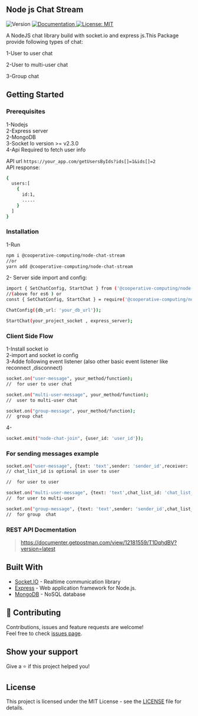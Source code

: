 ## Node js Chat Stream  
<p>
  <img alt="Version" src="https://img.shields.io/badge/version-2.0.1-blue.svg?cacheSeconds=2592000" />
  <a href="https://www.npmjs.com/package/@cooperative-computing/node-chat-stream" target="_blank">
    <img alt="Documentation" src="https://img.shields.io/badge/documentation-yes-brightgreen.svg" />
  </a>
  <a href="https://github.com/cooperative-computing/node-chat-stream/blob/master/LICENSE" target="_blank">
    <img alt="License: MIT" src="https://img.shields.io/badge/License-MIT-yellow.svg" />
  </a>
</p>

A NodeJS chat library build with socket.io and express js.This Package provide following types of chat:  

1-User to user chat  

2-User to multi-user chat 

3-Group chat 

## Getting Started

### Prerequisites  
1-Nodejs  
2-Express server  
2-MongoDB  
3-Socket Io version >= v2.3.0  
4-Api Required to fetch user info


API url `https://your_app.com/getUsersByIds?ids[]=1&ids[]=2`  
API response: 
```sh
{
  users:[
    {
      id:1,
      .....
    }
  ]
}
```  


### Installation  
1-Run 
```sh
npm i @cooperative-computing/node-chat-stream
//or
yarn add @cooperative-computing/node-chat-stream
```  
2- Server side import and config:  
```sh
import { SetChatConfig, StartChat } from ('@cooperative-computing/node-chat-stream');
//(above for es6 ) or
const { SetChatConfig, StartChat } = require('@cooperative-computing/node-chat-stream').NodeChatSteam;

ChatConfig({db_url: 'your_db_url'});  

StartChat(your_project_socket , express_server);
``` 
 

### Client Side Flow  
1-Install socket io  
2-import and socket io config  
3-Adde following event listener (also other basic event listener like reconnect ,disconnect)  


```sh
socket.on("user-message", your_method/function);         
//  for user to user chat
```  

```sh
socket.on("multi-user-message", your_method/function);
//  user to multi-user chat
```  

```sh
socket.on("group-message", your_method/function);
//  group chat  
```  


4- 
```sh
socket.emit("node-chat-join", {user_id: 'user_id'});
```  

### For sending messages example  
```sh
socket.on("user-message", {text: 'text',sender: 'sender_id',receiver: 'receiver_id', chat_list_id: 'chat_list_id'});
// chat_list_id is optional in user to user

//  for user to user  
```  
```sh
socket.on("multi-user-message", {text: 'text',chat_list_id: 'chat_list_id'});
//  for user to multi-user 
```  
```sh
socket.on("group-message", {text: 'text',sender: 'sender_id',chat_list_id: 'chat_list_id'});
//  for group  chat 
```  


### REST API Docmentation  
> https://documenter.getpostman.com/view/12181559/T1DqhdBV?version=latest  

## Built With

* [Socket.IO](https://socket.io/) - Realtime communication library
* [Express](https://expressjs.com/) - Web application framework for Node.js.
* [MongoDB](https://www.mongodb.com/) - NoSQL database

## 🤝 Contributing

Contributions, issues and feature requests are welcome!<br />Feel free to check [issues page](https://github.com/cooperative-computing/node-chat-stream/issues). 


## Show your support

Give a ⭐️ if this project helped you!  

## License

This project is licensed under the MIT License - see the [LICENSE](LICENSE) file for details.